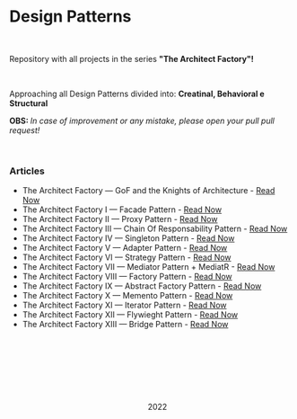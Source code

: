# <strong>Design Patterns</strong>
<br>
<p>Repository with all projects in the series <strong>"The Architect Factory"!</strong></p>
<br>
<p>Approaching all Design Patterns divided into: <strong>Creatinal, Behavioral e Structural</strong></p>
<p><strong>OBS: </strong><i>In case of improvement or any mistake, please open your pull pull request!</i></p>
<br>
<h3><strong>Articles</strong></h3>
<ul>
  <li>The Architect Factory — GoF and the Knights of Architecture</strong> - <a href="https://eschechola.com.br/2020/02/13/a-fabrica-de-arquitetos-gof-e-os-cavaleiros-da-arquitetura">Read Now</a></li>
 
 <li>The Architect Factory I — Facade Pattern</strong> - <a href="https://eschechola.com.br/2020/02/13/a-fabrica-de-arquitetos-i-facade-pattern">Read Now</a></li>
 
 <li>The Architect Factory II — Proxy Pattern</strong> - <a href="https://eschechola.com.br/2020/03/11/a-fabrica-de-arquitetos-ii-proxy-pattern">Read Now</a></li>
 
 <li>The Architect Factory III — Chain Of Responsability Pattern</strong> - <a href="https://eschechola.com.br/2020/09/20/a-fabrica-de-arquitetos-iii-chain-of-responsibility-pattern">Read Now</a></li>
 
 <li>The Architect Factory IV — Singleton Pattern</strong> - <a href="https://eschechola.com.br/2020/10/04/a-fabrica-de-arquitetos-iv-singleton-pattern">Read Now</a></li>
 
 <li>The Architect Factory V — Adapter Pattern</strong> - <a href="https://eschechola.com.br/2020/10/19/a-fabrica-de-arquitetos-v-adapter-pattern">Read Now</a></li>
 
 <li>The Architect Factory VI — Strategy Pattern</strong> - <a href="https://eschechola.com.br/2020/11/08/a-fabrica-de-arquitetos-vi-strategy-pattern">Read Now</a></li>
 
 <li>The Architect Factory VII — Mediator Pattern + MediatR</strong> - <a href="https://eschechola.com.br/2020/12/07/a-fabrica-de-arquitetos-vii-mediator-pattern-mediatr">Read Now</a></li>
 
 <li>The Architect Factory VIII — Factory Pattern</strong> - <a href="https://eschechola.com.br/2021/01/03/a-fabrica-de-arquitetos-viii-factory-pattern">Read Now</a></li>
 
 <li>The Architect Factory IX — Abstract Factory Pattern</strong> - <a href="https://eschechola.com.br/2021/03/08/a-fabrica-de-arquitetos-ix-abstract-factory-pattern">Read Now</a></li>
 
 <li>The Architect Factory X — Memento Pattern</strong> - <a href="https://eschechola.com.br/2021/05/29/a-fabrica-de-arquitetos-x-memento-pattern">Read Now</a></li>
 
 <li>The Architect Factory XI — Iterator Pattern</strong> - <a href="https://eschechola.com.br/2021/10/25/a-fabrica-de-arquitetos-xi-iterator-pattern">Read Now</a></li>
 
 <li>The Architect Factory XII — Flywieght Pattern</strong> - <a href="https://eschechola.com.br/2021/12/19/a-fabrica-de-arquitetos-xii-flyweight-pattern">Read Now</a></li>
 
 <li>The Architect Factory XIII — Bridge Pattern</strong> - <a href="https://eschechola.com.br/2022/02/01/a-fabrica-de-arquitetos-xiii-bridge-pattern">Read Now</a></li>
</ol>

<br><br><br>
<br><br><br>

<p align="center">2022</p>
